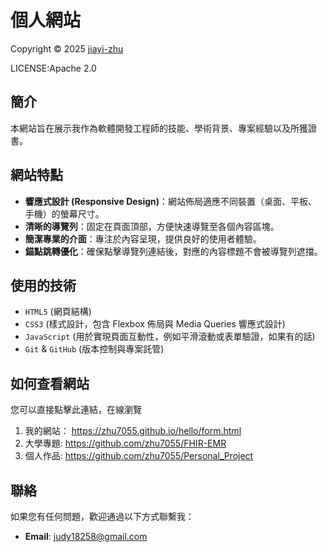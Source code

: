# 個人網站
<p> Copyright © 2025 <a href="https://github.com/zhu7055">jiayi-zhu</a></p>
<P>LICENSE:Apache 2.0</P>

## 簡介
本網站旨在展示我作為軟體開發工程師的技能、學術背景、專案經驗以及所獲證書。

## 網站特點
* **響應式設計 (Responsive Design)**：網站佈局適應不同裝置（桌面、平板、手機）的螢幕尺寸。
* **清晰的導覽列**：固定在頁面頂部，方便快速導覽至各個內容區塊。
* **簡潔專業的介面**：專注於內容呈現，提供良好的使用者體驗。
* **錨點跳轉優化**：確保點擊導覽列連結後，對應的內容標題不會被導覽列遮擋。

## 使用的技術
* `HTML5` (網頁結構)
* `CSS3` (樣式設計，包含 Flexbox 佈局與 Media Queries 響應式設計)
* `JavaScript` (用於實現頁面互動性，例如平滑滾動或表單驗證，如果有的話)
* `Git` & `GitHub` (版本控制與專案託管)

## 如何查看網站
您可以直接點擊此連結，在線瀏覽
1.  我的網站：
https://zhu7055.github.io/hello/form.html
2.  大學專題:
https://github.com/zhu7055/FHIR-EMR
3.  個人作品:
https://github.com/zhu7055/Personal_Project

## 聯絡
如果您有任何問題，歡迎通過以下方式聯繫我：
* **Email**: judy18258@gmail.com


